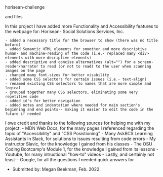 horisean-challenge
<HTML> and <CSS> files

In this project I have added more Functionality and Accessibility features to the webpage for:
    Horisean- Social Solutions Services, Inc.

<!-- Some Functionality and Accessibility features I have added within the HTML and CSS code are as follows: -->
    - added a necessary title for the browser to show (there was no title before)
    - added Semantic HTML elements for smoother and more descriptive human- and machine-reading of the code (i.e.- replaced many <div> elements with more decriptive elements)
    - added descriptive and concise alternatives (alt="") for a screen-reader/narrator to read (or not to read) to the user when scanning images on the page
    - changed many font-sizes for better visability
    - added some CSS selectors for certain issues (i.e.- text-align)
    - renamed existing CSS selectors to names that are more simple and logical
    - grouped together many CSS selectors, eliminating some very repetitive code
    - added id's for better navigation
    - added notes and indentation where needed for main section's beginning and end points-- making it easier to edit the code in the future if needed
<!-- additions are noted throughout the HTML and CSS code-->

I owe credit and thanks to the following sources for helping me with my project:
    - MDN Web Docs, for the many pages I referenced regarding the topic of "Accessibility" and "CSS Posistioning"
    - Many AskBCS Learning Assistants in Slack, for solutions to issues resulting from code errors
    - My instructor Slavic, for the knowledge I gained from his classes
    - The OSU Coding Bootcamp's Module 1, for the knowledge I gained from its lessons
    - Youtube, for many intructional "how-to" videos
    - Lastly, and certainly not least-- Google, for all the questions I needed quick answers for


- Submitted by: Megan Beekman, Feb. 2022.
